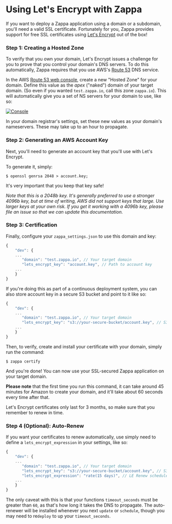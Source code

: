 # Using Let's Encrypt with Zappa

If you want to deploy a Zappa application using a domain or a subdomain, you'll need a valid SSL certificate. Fortunately for you, Zappa provides support for free SSL certificates using [Let's Encrypt](https://letsencrypt.org/) out of the box!

### Step 1: Creating a Hosted Zone

To verify that you own your domain, Let's Encrypt issues a challenge for you to prove that you control your domain's DNS servers. To do this automatically, Zappa requires that you use AWS's [Route 53](https://aws.amazon.com/route53/) DNS service.

In the AWS [Route 53 web console](https://console.aws.amazon.com/route53/), create a new "Hosted Zone" for your domain. Define this value as the _apex_ ("naked") domain of your target domain. (So even if you wanted `test.zappa.io`, call this zone `zappa.io`). This will automatically give you a set of NS servers for your domain to use, like so:

[![Console](http://i.imgur.com/1DflCR4.png)](https://console.aws.amazon.com/route53/)

In your domain registrar's settings, set these new values as your domain's nameservers. These may take up to an hour to propagate.

### Step 2: Generating an AWS Account Key

Next, you'll need to generate an account key that you'll use with Let's Encrypt.

To generate it, simply:

```
$ openssl genrsa 2048 > account.key; 
```

It's very important that you keep that key safe!

_Note that this is a 2048b key. It's generally preferred to use a stronger 4096b key, but at time of writing, AWS did not support keys that large. Use larger keys at your own risk. If you get it working with a 4096b key, please file an issue so that we can update this documentation._

### Step 3: Certification

Finally, configure your `zappa_settings.json` to use this domain and key:

```javascript
{
    "dev": {
    ...
       "domain": "test.zappa.io", // Your target domain
       "lets_encrypt_key": "account.key", // Path to account key
    ...
    }
}
```

If you're doing this as part of a continuous deployment system, you can also store account key in a secure S3 bucket and point to it like so:

```javascript
{
    "dev": {
    ...
       "domain": "test.zappa.io", // Your target domain
       "lets_encrypt_key": "s3://your-secure-bucket/account.key", // S3 Path to account key
    ...
    }
}
```

Then, to verify, create and install your certificate with your domain, simply run the command:

```
$ zappa certify
```

And you're done! You can now use your SSL-secured Zappa application on your target domain.

**Please note** that the first time you run this command, it can take around 45 minutes for Amazon to create your domain, and it'll take about 60 seconds every time after that.

Let's Encrypt certificates only last for 3 months, so make sure that you remember to renew in time.

### Step 4 (Optional): Auto-Renew

If you want your certificates to renew automatically, use simply need to define a `lets_encrypt_expression` in your settings, like so:

```javascript
{
    "dev": {
    ...
       "domain": "test.zappa.io", // Your target domain
       "lets_encrypt_key": "s3://your-secure-bucket/account.key", // S3 Path to account key
       "lets_encrypt_expression": "rate(15 days)", // LE Renew schedule
    ...
    }
}
```

The only caveat with this is that your functions `timeout_seconds` must be greater than `60`, as that's how long it takes the DNS to propagate. The auto-renewer will be installed whenever you next `update` or `schedule`, though you may need to re`deploy` to up your `timeout_seconds`.
